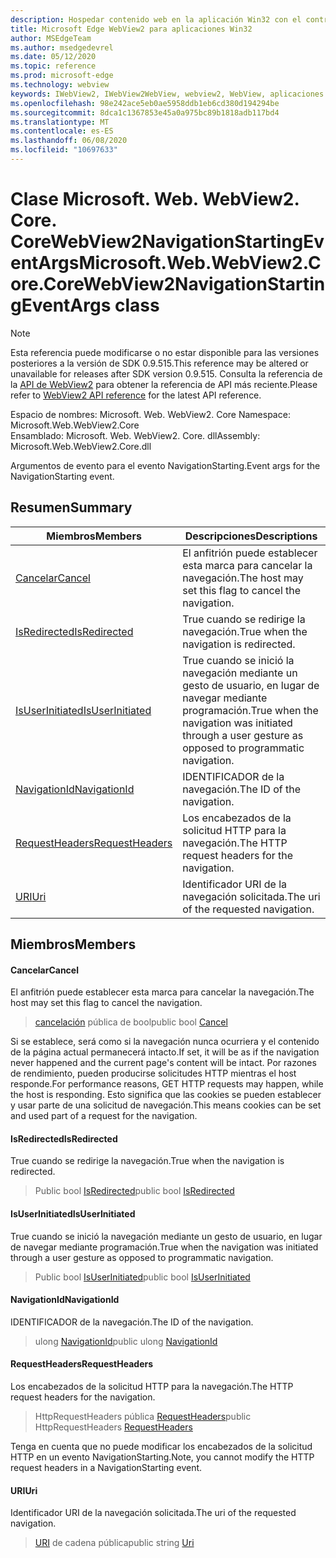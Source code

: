 ```yaml
---
description: Hospedar contenido web en la aplicación Win32 con el control Microsoft Edge WebView2
title: Microsoft Edge WebView2 para aplicaciones Win32
author: MSEdgeTeam
ms.author: msedgedevrel
ms.date: 05/12/2020
ms.topic: reference
ms.prod: microsoft-edge
ms.technology: webview
keywords: IWebView2, IWebView2WebView, webview2, WebView, aplicaciones Win32, Win32, Edge, ICoreWebView2, ICoreWebView2Controller, control de explorador, HTML Edge
ms.openlocfilehash: 98e242ace5eb0ae5958ddb1eb6cd380d194294be
ms.sourcegitcommit: 8dca1c1367853e45a0a975bc89b1818adb117bd4
ms.translationtype: MT
ms.contentlocale: es-ES
ms.lasthandoff: 06/08/2020
ms.locfileid: "10697633"
---
```

# <span data-ttu-id="fee28-104">Clase Microsoft. Web. WebView2. Core. CoreWebView2NavigationStartingEventArgs</span><span class="sxs-lookup"><span data-stu-id="fee28-104">Microsoft.Web.WebView2.Core.CoreWebView2NavigationStartingEventArgs class</span></span> 

> [!NOTE]
> <span data-ttu-id="fee28-105">Esta referencia puede modificarse o no estar disponible para las versiones posteriores a la versión de SDK 0.9.515.</span><span class="sxs-lookup"><span data-stu-id="fee28-105">This reference may be altered or unavailable for releases after SDK version 0.9.515.</span></span> <span data-ttu-id="fee28-106">Consulta la referencia de la [API de WebView2](../../../webview2-api-reference.md) para obtener la referencia de API más reciente.</span><span class="sxs-lookup"><span data-stu-id="fee28-106">Please refer to [WebView2 API reference](../../../webview2-api-reference.md) for the latest API reference.</span></span>

<span data-ttu-id="fee28-107">Espacio de nombres: Microsoft. Web. WebView2. Core </span><span class="sxs-lookup"><span data-stu-id="fee28-107">Namespace: Microsoft.Web.WebView2.Core</span></span>\
<span data-ttu-id="fee28-108">Ensamblado: Microsoft. Web. WebView2. Core. dll</span><span class="sxs-lookup"><span data-stu-id="fee28-108">Assembly: Microsoft.Web.WebView2.Core.dll</span></span>

<span data-ttu-id="fee28-109">Argumentos de evento para el evento NavigationStarting.</span><span class="sxs-lookup"><span data-stu-id="fee28-109">Event args for the NavigationStarting event.</span></span>

## <span data-ttu-id="fee28-110">Resumen</span><span class="sxs-lookup"><span data-stu-id="fee28-110">Summary</span></span>

 <span data-ttu-id="fee28-111">Miembros</span><span class="sxs-lookup"><span data-stu-id="fee28-111">Members</span></span>                        | <span data-ttu-id="fee28-112">Descripciones</span><span class="sxs-lookup"><span data-stu-id="fee28-112">Descriptions</span></span>
--------------------------------|---------------------------------------------
[<span data-ttu-id="fee28-113">Cancelar</span><span class="sxs-lookup"><span data-stu-id="fee28-113">Cancel</span></span>](#cancel) | <span data-ttu-id="fee28-114">El anfitrión puede establecer esta marca para cancelar la navegación.</span><span class="sxs-lookup"><span data-stu-id="fee28-114">The host may set this flag to cancel the navigation.</span></span>
[<span data-ttu-id="fee28-115">IsRedirected</span><span class="sxs-lookup"><span data-stu-id="fee28-115">IsRedirected</span></span>](#isredirected) | <span data-ttu-id="fee28-116">True cuando se redirige la navegación.</span><span class="sxs-lookup"><span data-stu-id="fee28-116">True when the navigation is redirected.</span></span>
[<span data-ttu-id="fee28-117">IsUserInitiated</span><span class="sxs-lookup"><span data-stu-id="fee28-117">IsUserInitiated</span></span>](#isuserinitiated) | <span data-ttu-id="fee28-118">True cuando se inició la navegación mediante un gesto de usuario, en lugar de navegar mediante programación.</span><span class="sxs-lookup"><span data-stu-id="fee28-118">True when the navigation was initiated through a user gesture as opposed to programmatic navigation.</span></span>
[<span data-ttu-id="fee28-119">NavigationId</span><span class="sxs-lookup"><span data-stu-id="fee28-119">NavigationId</span></span>](#navigationid) | <span data-ttu-id="fee28-120">IDENTIFICADOR de la navegación.</span><span class="sxs-lookup"><span data-stu-id="fee28-120">The ID of the navigation.</span></span>
[<span data-ttu-id="fee28-121">RequestHeaders</span><span class="sxs-lookup"><span data-stu-id="fee28-121">RequestHeaders</span></span>](#requestheaders) | <span data-ttu-id="fee28-122">Los encabezados de la solicitud HTTP para la navegación.</span><span class="sxs-lookup"><span data-stu-id="fee28-122">The HTTP request headers for the navigation.</span></span>
[<span data-ttu-id="fee28-123">URI</span><span class="sxs-lookup"><span data-stu-id="fee28-123">Uri</span></span>](#uri) | <span data-ttu-id="fee28-124">Identificador URI de la navegación solicitada.</span><span class="sxs-lookup"><span data-stu-id="fee28-124">The uri of the requested navigation.</span></span>

## <span data-ttu-id="fee28-125">Miembros</span><span class="sxs-lookup"><span data-stu-id="fee28-125">Members</span></span>

#### <span data-ttu-id="fee28-126">Cancelar</span><span class="sxs-lookup"><span data-stu-id="fee28-126">Cancel</span></span> 

<span data-ttu-id="fee28-127">El anfitrión puede establecer esta marca para cancelar la navegación.</span><span class="sxs-lookup"><span data-stu-id="fee28-127">The host may set this flag to cancel the navigation.</span></span>

> <span data-ttu-id="fee28-128">[cancelación](#cancel) pública de bool</span><span class="sxs-lookup"><span data-stu-id="fee28-128">public bool [Cancel](#cancel)</span></span>

<span data-ttu-id="fee28-129">Si se establece, será como si la navegación nunca ocurriera y el contenido de la página actual permanecerá intacto.</span><span class="sxs-lookup"><span data-stu-id="fee28-129">If set, it will be as if the navigation never happened and the current page's content will be intact.</span></span> <span data-ttu-id="fee28-130">Por razones de rendimiento, pueden producirse solicitudes HTTP mientras el host responde.</span><span class="sxs-lookup"><span data-stu-id="fee28-130">For performance reasons, GET HTTP requests may happen, while the host is responding.</span></span> <span data-ttu-id="fee28-131">Esto significa que las cookies se pueden establecer y usar parte de una solicitud de navegación.</span><span class="sxs-lookup"><span data-stu-id="fee28-131">This means cookies can be set and used part of a request for the navigation.</span></span>

#### <span data-ttu-id="fee28-132">IsRedirected</span><span class="sxs-lookup"><span data-stu-id="fee28-132">IsRedirected</span></span> 

<span data-ttu-id="fee28-133">True cuando se redirige la navegación.</span><span class="sxs-lookup"><span data-stu-id="fee28-133">True when the navigation is redirected.</span></span>

> <span data-ttu-id="fee28-134">Public bool [IsRedirected](#isredirected)</span><span class="sxs-lookup"><span data-stu-id="fee28-134">public bool [IsRedirected](#isredirected)</span></span>

#### <span data-ttu-id="fee28-135">IsUserInitiated</span><span class="sxs-lookup"><span data-stu-id="fee28-135">IsUserInitiated</span></span> 

<span data-ttu-id="fee28-136">True cuando se inició la navegación mediante un gesto de usuario, en lugar de navegar mediante programación.</span><span class="sxs-lookup"><span data-stu-id="fee28-136">True when the navigation was initiated through a user gesture as opposed to programmatic navigation.</span></span>

> <span data-ttu-id="fee28-137">Public bool [IsUserInitiated](#isuserinitiated)</span><span class="sxs-lookup"><span data-stu-id="fee28-137">public bool [IsUserInitiated](#isuserinitiated)</span></span>

#### <span data-ttu-id="fee28-138">NavigationId</span><span class="sxs-lookup"><span data-stu-id="fee28-138">NavigationId</span></span> 

<span data-ttu-id="fee28-139">IDENTIFICADOR de la navegación.</span><span class="sxs-lookup"><span data-stu-id="fee28-139">The ID of the navigation.</span></span>

> <span data-ttu-id="fee28-140">ulong [NavigationId](#navigationid)</span><span class="sxs-lookup"><span data-stu-id="fee28-140">public ulong [NavigationId](#navigationid)</span></span>

#### <span data-ttu-id="fee28-141">RequestHeaders</span><span class="sxs-lookup"><span data-stu-id="fee28-141">RequestHeaders</span></span> 

<span data-ttu-id="fee28-142">Los encabezados de la solicitud HTTP para la navegación.</span><span class="sxs-lookup"><span data-stu-id="fee28-142">The HTTP request headers for the navigation.</span></span>

> <span data-ttu-id="fee28-143">HttpRequestHeaders pública [RequestHeaders](#requestheaders)</span><span class="sxs-lookup"><span data-stu-id="fee28-143">public HttpRequestHeaders [RequestHeaders](#requestheaders)</span></span>

<span data-ttu-id="fee28-144">Tenga en cuenta que no puede modificar los encabezados de la solicitud HTTP en un evento NavigationStarting.</span><span class="sxs-lookup"><span data-stu-id="fee28-144">Note, you cannot modify the HTTP request headers in a NavigationStarting event.</span></span>

#### <span data-ttu-id="fee28-145">URI</span><span class="sxs-lookup"><span data-stu-id="fee28-145">Uri</span></span> 

<span data-ttu-id="fee28-146">Identificador URI de la navegación solicitada.</span><span class="sxs-lookup"><span data-stu-id="fee28-146">The uri of the requested navigation.</span></span>

> <span data-ttu-id="fee28-147">[URI](#uri) de cadena pública</span><span class="sxs-lookup"><span data-stu-id="fee28-147">public string [Uri](#uri)</span></span>

